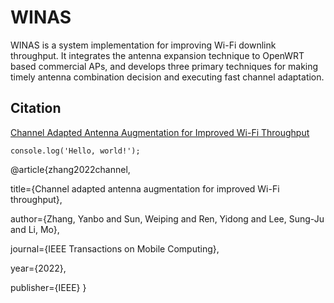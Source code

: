 # WINAS

WINAS is a system implementation for improving Wi-Fi downlink throughput. It integrates the antenna expansion technique to OpenWRT based commercial APs, and develops three primary techniques for making timely antenna combination decision and executing fast channel adaptation. 

## Citation

[Channel Adapted Antenna Augmentation for Improved Wi-Fi Throughput](https://ieeexplore.ieee.org/document/9847071)

```
console.log('Hello, world!');
```

@article{zhang2022channel,

  title={Channel adapted antenna augmentation for improved Wi-Fi throughput},
  
  author={Zhang, Yanbo and Sun, Weiping and Ren, Yidong and Lee, Sung-Ju and Li, Mo},
  
  journal={IEEE Transactions on Mobile Computing},
  
  year={2022},
  
  publisher={IEEE}
}
